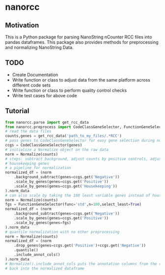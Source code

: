 # nanorcc
## Motivation
This is a Python package for parsing NanoString nCounter RCC files into pandas dataframes. 
This package also provides methods for preprocessing and normalizing NanoString Data.
## TODO
* Create Documentation
* Write function or class to adjust data from the same platform across different code sets
* Write function or class to perform quality control checks
* Write test cases for above code
## Tutorial
```python
from nanorcc.parse import get_rcc_data
from nanorcc.preprocess import CodeClassGeneSelector, FunctionGeneSelector, Normalize
# read the data files
counts,genes = get_rcc_data('path_to_my_files/.*RCC')
# pass genes to CodeClassGeneSelector for easy gene selection during normalization.
ccgs = CodeClassGeneSelector(genes)
# initialize a Normalize object on the raw data
norm = Normalize(counts)
# steps: subtract background, adjust counts by positive controls, adjust counts by 
# housekeeping genes
# a pipeline for normalization
normalized_df = (norm
    .background_subtract(genes=ccgs.get('Negative'))
    .scale_by_genes(genes=ccgs.get('Positive'))
    .scale_by_genes(genes=ccgs.get('Housekeeping'))
).norm_data
# can also scale by taking the 100 least variable genes instead of housekeeping
norm = Normalize(counts)
fgs = FunctionGeneSelector(func='std',n=100,select_least=True)
normalized_df = (norm
    .background_subtract(genes=ccgs.get('Negative'))
    .scale_by_genes(genes=ccgs.get('Positive'))
    .scale_by_genes(genes=fgs)
).norm_data
# quantile normalization with no other preprocessing
norm = Normalize(counts)
normalized_df = (norm
    .drop_genes(genes=ccgs.get('Positive')+ccgs.get('Negative'))
    .quantile()
    .include_annot_cols()
).norm_data
# Normalize().include_annot_cols puts the annotation columns from the raw data
# back into the normalized dataframe
```